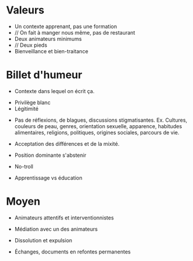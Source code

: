 # Valeurs
- Un contexte apprenant, pas une formation
- // On fait à manger nous même, pas de restaurant
- Deux animateurs minimums
- // Deux pieds
- Bienveillance et bien-traitance

# Billet d'humeur
- Contexte dans lequel on écrit ça.
* Privilège blanc
* Légitimité

- Pas de réflexions, de blagues, discussions stigmatisantes. Ex. Cultures, couleurs de peau, genres, orientation sexuelle, apparence, habitudes alimentaires, religions, politiques, origines sociales, parcours de vie.
- Acceptation des différences et de la mixité.
- Position dominante s'abstenir
- No-troll

- Apprentissage vs éducation

# Moyen
- Animateurs attentifs et interventionnistes 
- Médiation avec un des animateurs
- Dissolution et expulsion

- Échanges, documents en refontes permanentes

